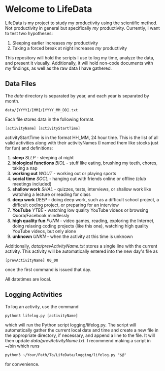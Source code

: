 # Welcome to LifeData
LifeData is my project to study my productivity using the scientific method.
Not productivity in general but specifically _my_ productivity. Currently, I
want to test two hypotheses:
<ol>
  <li>Sleeping earlier increases <i>my</i> productivity</li>
  <li>Taking a forced break at night increases <i>my</i> productivity</li>
</ol>

This repository will hold the scripts I use to log my time, analyze the data, and present
it visually. Additionally, it will hold non-code documents with my findings, as well as
the raw data I have gathered.

## Data Files
The _data_ directory is separated by year, and each year is separated by month.
```
data/[YYYY]/[MM]/[YYYY_MM_DD].txt
```

Each file stores data in the following format.
```
[activityName] [activityStartTime]
```
activityStartTime is in the format HH_MM, 24 hour time. This is the list of all valid activities
along with their activityNames (I named them like stocks just for fun) and definitions:
<ol>
<li><b>sleep</b> <i>SLLP</i> - sleeping at night</li>
<li><b>biological functions</b> <i>BIOL</i> - stuff like eating, brushing my teeth, chores, taking a nap</li>
<li><b>working out</b> <i>WOUT</i> - working out or playing sports</li>
<li><b>social time</b> <i>SOCL</i> - hanging out with friends online or offline (club meetings included)</li>
<li><b>shallow work</b> <i>SHAL</i> - quizzes, tests, interviews, or shallow work like watching a lecture or reading for class</li>
<li><b>deep work</b> <i>DEEP</i> - doing deep work, such as a difficult school project, a difficult coding project,
or preparing for an interview</li>
<li><b>YouTube</b> <i>YTBE</i> - watching low quality YouTube videos or browsing Quora/Facebook mindlessly</li>
<li><b>high quality fun</b> <i>FUNN</i> - video games, reading, exploring the Internet, doing relaxing coding projects (like
this one), watching high quality YouTube videos, but only alone</li>
<li><b>unknown</b> <i>UNKN</i> - when the activity at this time is unknown</li>
</ol>

Additionally, _data/prevActivityName.txt_ stores a single line with the current activity. This activity will be automatically entered
into the new day's file as
```
[prevActivityName] 00_00
```
once the first command is issued that day.

All datetimes are local.

## Logging Activities
To log an activity, use the command
```
python3 lifelog.py [activityName]
```
which will run the Python script logging/lifelog.py. The script will automatically gather the current local date and time and create
a new file in the appropriate directory, if necessary, and append a line to the file. It will then update _data/prevActivityName.txt_.
I recommend making a script in ~/bin which runs
```
python3 ~/Your/Path/To/LifeData/logging/lifelog.py "$@"
```
for convenience.
